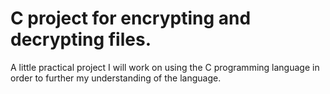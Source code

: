 # C project for encrypting and decrypting files. 
A little practical project I will work on using the C programming language in order to further my understanding of the language.
